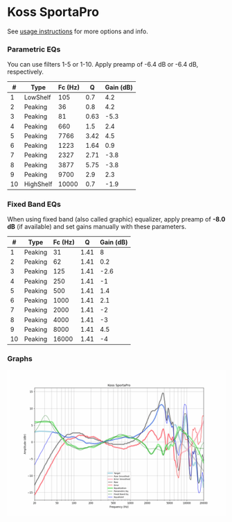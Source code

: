 # Koss SportaPro
See [usage instructions](https://github.com/jaakkopasanen/AutoEq#usage) for more options and info.

### Parametric EQs
You can use filters 1-5 or 1-10. Apply preamp of -6.4 dB or -6.4 dB, respectively.

|   # | Type      |   Fc (Hz) |    Q |   Gain (dB) |
|-----|-----------|-----------|------|-------------|
|   1 | LowShelf  |       105 | 0.7  |         4.2 |
|   2 | Peaking   |        36 | 0.8  |         4.2 |
|   3 | Peaking   |        81 | 0.63 |        -5.3 |
|   4 | Peaking   |       660 | 1.5  |         2.4 |
|   5 | Peaking   |      7766 | 3.42 |         4.5 |
|   6 | Peaking   |      1223 | 1.64 |         0.9 |
|   7 | Peaking   |      2327 | 2.71 |        -3.8 |
|   8 | Peaking   |      3877 | 5.75 |        -3.8 |
|   9 | Peaking   |      9700 | 2.9  |         2.3 |
|  10 | HighShelf |     10000 | 0.7  |        -1.9 |

### Fixed Band EQs
When using fixed band (also called graphic) equalizer, apply preamp of **-8.0 dB** (if available) and set gains manually with these parameters.

|   # | Type    |   Fc (Hz) |    Q |   Gain (dB) |
|-----|---------|-----------|------|-------------|
|   1 | Peaking |        31 | 1.41 |         8   |
|   2 | Peaking |        62 | 1.41 |         0.2 |
|   3 | Peaking |       125 | 1.41 |        -2.6 |
|   4 | Peaking |       250 | 1.41 |        -1   |
|   5 | Peaking |       500 | 1.41 |         1.4 |
|   6 | Peaking |      1000 | 1.41 |         2.1 |
|   7 | Peaking |      2000 | 1.41 |        -2   |
|   8 | Peaking |      4000 | 1.41 |        -3   |
|   9 | Peaking |      8000 | 1.41 |         4.5 |
|  10 | Peaking |     16000 | 1.41 |        -4   |

### Graphs
![](./Koss%20SportaPro.png)
